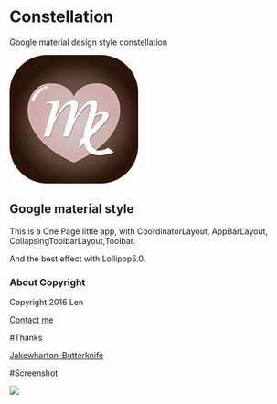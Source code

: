 # Constellation
Google material design style constellation

![](https://github.com/wangshaolei/Constellation/blob/master/img/splash_logo.png)

## Google material style

This is a One Page little app, with CoordinatorLayout, AppBarLayout, CollapsingToolbarLayout,Toolbar.

And the best effect with Lollipop5.0.

### About Copyright

Copyright 2016 Len

[Contact me](https://github.com/wangshaolei)

#Thanks

[Jakewharton-Butterknife](https://github.com/JakeWharton/butterknife)


#Screenshot

![](https://github.com/wangshaolei/Constellation/blob/master/img/constellation.gif)



